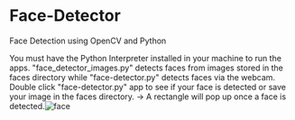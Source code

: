 # Face-Detector
Face Detection using OpenCV and Python

You must have the Python Interpreter installed in your machine to run the apps.
"face_detector_images.py" detects faces from images stored in the faces directory while "face-detector.py" detects faces via the
webcam.
Double click "face-detector.py" app to see if your face is detected or save your image in the faces directory. -> A rectangle will pop up once a face is detected.![face](https://user-images.githubusercontent.com/78599959/179696878-4ae91c10-32fe-482b-b15d-c4a2c5d1f2cc.png)
